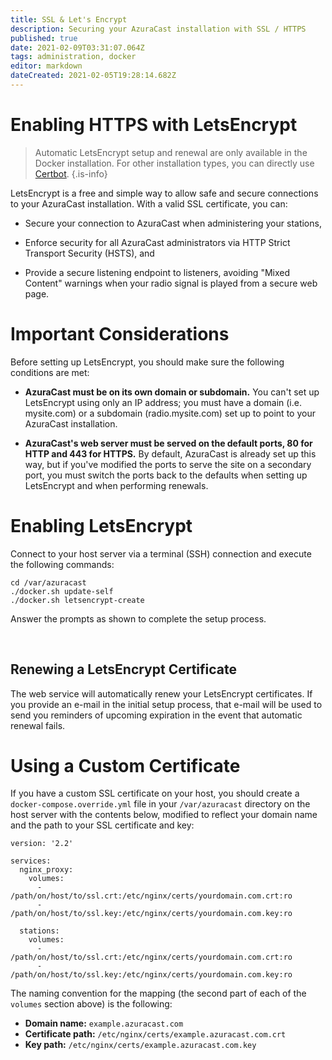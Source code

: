 ```yaml
---
title: SSL & Let's Encrypt
description: Securing your AzuraCast installation with SSL / HTTPS
published: true
date: 2021-02-09T03:31:07.064Z
tags: administration, docker
editor: markdown
dateCreated: 2021-02-05T19:28:14.682Z
---
```


# Enabling HTTPS with LetsEncrypt

> Automatic LetsEncrypt setup and renewal are only available in the Docker installation. For other installation types, you can directly use [Certbot](https://certbot.eff.org/).
{.is-info}

LetsEncrypt is a free and simple way to allow safe and secure connections to your AzuraCast installation. With a valid SSL certificate, you can:

- Secure your connection to AzuraCast when administering your stations,

- Enforce security for all AzuraCast administrators via HTTP Strict Transport Security (HSTS), and

- Provide a secure listening endpoint to listeners, avoiding "Mixed Content" warnings when your radio signal is played from a secure web page.

# Important Considerations

Before setting up LetsEncrypt, you should make sure the following conditions are met:

- **AzuraCast must be on its own domain or subdomain.** You can't set up LetsEncrypt using only an IP address; you must have a domain (i.e. mysite.com) or a subdomain (radio.mysite.com) set up to point to your AzuraCast installation.

- **AzuraCast's web server must be served on the default ports, 80 for HTTP and 443 for HTTPS.** By default, AzuraCast is already set up this way, but if you've modified the ports to serve the site on a secondary port, you must switch the ports back to the defaults when setting up LetsEncrypt and when performing renewals.

# Enabling LetsEncrypt

Connect to your host server via a terminal (SSH) connection and execute the following commands:

```
cd /var/azuracast
./docker.sh update-self
./docker.sh letsencrypt-create
```

Answer the prompts as shown to complete the setup process.

<br>

## Renewing a LetsEncrypt Certificate

The web service will automatically renew your LetsEncrypt certificates. If you provide an e-mail in the initial setup process, that e-mail will be used to send you reminders of upcoming expiration in the event that automatic renewal fails.

# Using a Custom Certificate

If you have a custom SSL certificate on your host, you should create a `docker-compose.override.yml` file in your `/var/azuracast` directory on the host server with the contents below, modified to reflect your domain name and the path to your SSL certificate and key:

```
version: '2.2'

services:
  nginx_proxy:
    volumes:
      - /path/on/host/to/ssl.crt:/etc/nginx/certs/yourdomain.com.crt:ro
      - /path/on/host/to/ssl.key:/etc/nginx/certs/yourdomain.com.key:ro

  stations:
    volumes:
      - /path/on/host/to/ssl.crt:/etc/nginx/certs/yourdomain.com.crt:ro
      - /path/on/host/to/ssl.key:/etc/nginx/certs/yourdomain.com.key:ro
```
      
The naming convention for the mapping (the second part of each of the `volumes` section above) is the following:

- **Domain name:** `example.azuracast.com`
- **Certificate path:** `/etc/nginx/certs/example.azuracast.com.crt`
- **Key path:** `/etc/nginx/certs/example.azuracast.com.key`